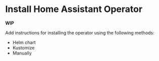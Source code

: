 # Install Home Assistant Operator

**WIP**

Add instructions for installing the operator using the following methods:
- Helm chart
- Kustomize
- Manually
